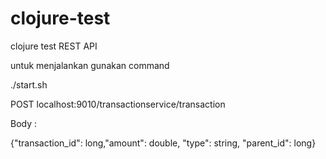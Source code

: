 # clojure-test
clojure test REST API

untuk menjalankan gunakan command

./start.sh

POST localhost:9010/transactionservice/transaction

Body :

{"transaction_id": long,"amount": double, "type": string, "parent_id": long}
